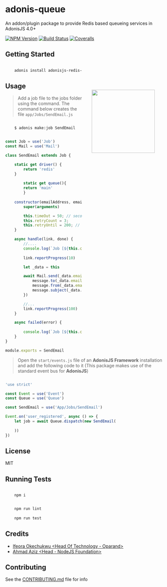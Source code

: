 # adonis-queue
An addon/plugin package to provide Redis based queueing services in AdonisJS 4.0+

[![NPM Version][npm-image]][npm-url]
[![Build Status][travis-image]][travis-url]
[![Coveralls][coveralls-image]][coveralls-url]

<img src="http://res.cloudinary.com/adonisjs/image/upload/q_100/v1497112678/adonis-purple_pzkmzt.svg" width="200px" align="right" hspace="30px" vspace="140px">

## Getting Started
```bash

    adonis install adonisjs-redis-queue

```

## Usage

>Add a job file to the jobs folder using the command. The command below creates the file `app/Jobs/SendEmail.js`

```bash

    $ adonis make:job SendEmail

```

```js

const Job = use('Job')
const Mail = use('Mail')

class SendEmail extends Job {

	static get driver() {
		return 'redis'
	}
	
    	static get queue(){
		return 'main'
    	}
    
	constructor(emailAddress, emailFrom, emailSubject, emailBody) {
		super(arguments)

		this.timeOut = 50; // seconds
		this.retryCount = 3;
		this.retryUntil = 200; // seconds
	}

	async handle(link, done) {
		//....
		console.log(`Job [${this.constructor.name}] - handler called: status=running; id=${this.id} `)
    
		link.reportProgress(10)

		let _data = this

		await Mail.send(_data.emailBody, {gender:'F', fullname:"Aisha Salihu"}, (message) => {
			message.to(_data.emailAddress) 
			message.from(_data.emailFrom) 
			message.subject(_data.emailSubject)
		})

		//...
		link.reportProgress(100)
	}

	async failed(error) {
    
		console.log(`Job [${this.constructor.name}] - status:failed; id=${this.id} `, error)
	}
}

module.exports = SendEmail

```

>Open the `start/events.js` file of an **AdonisJS Framework** installation and add the following code to it (This package makes use of the standard event bus for **AdonisJS**)

```js

'use strict'

const Event = use('Event')
const Queue = use('Queue')

const SendEmail = use('App/Jobs/SendEmail')

Event.on('user_registered', async () => {
    let job = await Queue.dispatch(new SendEmail(
    
    ))
})

```

## License

MIT

## Running Tests
```bash

    npm i

```

```bash

    npm run lint
    
    npm run test

```

## Credits

- [Ifeora Okechukwu <Head Of Technology - Oparand>](https://twitter.com/isocroft)
- [Ahmad Aziz <Head - NodeJS Foundation>](https://instagram.com/dev_amaz)

## Contributing

See the [CONTRIBUTING.md](https://github.com/stitchng/adonis-redis-queue/blob/master/CONTRIBUTING.md) file for info

[npm-image]: https://img.shields.io/npm/v/adonisjs-redis-queue.svg?style=flat-square
[npm-url]: https://npmjs.org/package/adonisjs-redis-queue

[travis-image]: https://img.shields.io/travis/stitchng/adonis-redis-queue/master.svg?style=flat-square
[travis-url]: https://travis-ci.org/stitchng/adonis-redis-queue

[coveralls-image]: https://img.shields.io/coveralls/stitchng/adonis-redis-queue/develop.svg?style=flat-square

[coveralls-url]: https://coveralls.io/github/stitchng/adonis-redis-queue
